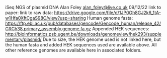 iSeq NGS of plasmid DNA
Alan Foley alan_foley@live.co.uk 09/12/22
link to paper: 
link to raw data: https://drive.google.com/file/d/1JP0Oh8GJ2k6_1tA-w1Hfa0XftCgaS98O/view?usp=sharing
Human genome fasta: https://ftp.ebi.ac.uk/pub/databases/gencode/Gencode_human/release_42/GRCh38.primary_assembly.genome.fa.gz
Appended HEK sequences: http://bioinformatics.psb.ugent.be/downloads/genomeview/hek293/supplementary/plasmid/
Due to size, the HEK genome used is not linked here, but the human fasta and added HEK sequences used are available above. All other reference genomes are available here in associated folders. 
